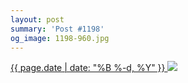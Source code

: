 ```yaml
---
layout: post
summary: 'Post #1198'
og_image: 1198-960.jpg
---
```


<p>
 <time>
  <a href="/1198">
   {{ page.date | date: "%B %-d, %Y" }}
  </a>
 </time>
 <a href="/1198">
  <img sizes="(min-width: 700px) 50vw, calc(100vw - 2rem)" src="{{ site.assets_url }}/1198-480.jpg" srcset="{{ site.assets_url }}/1198-240.jpg 240w, {{ site.assets_url }}/1198-480.jpg 480w, {{ site.assets_url }}/1198-720.jpg 720w, {{ site.assets_url }}/1198-960.jpg 960w"/>
 </a>
</p>
